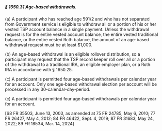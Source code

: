 ##### § 1650.31 Age-based withdrawals. #####

(a) A participant who has reached age 591/2 and who has not separated from Government service is eligible to withdraw all or a portion of his or her vested TSP account balance in a single payment. Unless the withdrawal request is for the entire vested account balance, the entire vested traditional balance, or the entire vested Roth balance, the amount of an age-based withdrawal request must be at least $1,000.

(b) An age-based withdrawal is an eligible rollover distribution, so a participant may request that the TSP record keeper roll over all or a portion of the withdrawal to a traditional IRA, an eligible employer plan, or a Roth IRA in accordance with § 1650.25.

(c) A participant is permitted four age-based withdrawals per calendar year for an account. Only one age-based withdrawal election per account will be processed in any 30-calendar-day-period.

(c) A participant is permitted four age-based withdrawals per calendar year for an account.

[68 FR 35503, June 13, 2003, as amended at 75 FR 24785, May 6, 2010; 77 FR 26427, May 4, 2012; 84 FR 46422, Sept. 4, 2019; 87 FR 31683, May 24, 2022; 89 FR 18534, Mar. 14, 2024]